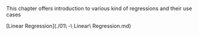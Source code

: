 This chapter offers introduction to various kind of regressions and their use cases

[Linear Regression](./01\ -\ Linear\ Regression.md)